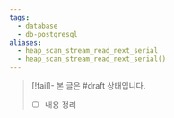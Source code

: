 ```yaml
---
tags:
  - database
  - db-postgresql
aliases:
  - heap_scan_stream_read_next_serial
  - heap_scan_stream_read_next_serial()
---
```

> [!fail]- 본 글은 #draft 상태입니다.
> - [ ] 내용 정리